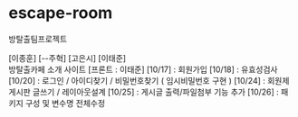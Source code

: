# escape-room
방탈출팀프로젝트

[이종훈] [--주혁]  [고은시] [이태준]      
방탈출카페 소개  사이트   [프론트 : 이태준]
   [10/17] : 회원가입
   [10/18] : 유효성검사
   [10/20] : 로그인 / 아이디찾기 / 비밀번호찾기 ( 임시비밀번호 구현 )
   [10/24] : 회원제 게시판 글쓰기 / 레이아웃설계
   [10/25] : 게시글 출력/파일첨부 기능 추가
   [10/26] : 패키지 구성 및 변수명 전체수정
   
